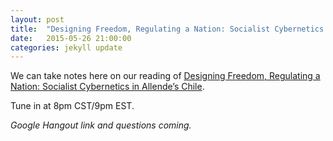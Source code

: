 ```yaml
---
layout: post
title:  "Designing Freedom, Regulating a Nation: Socialist Cybernetics in Allende’s Chile"
date:   2015-05-26 21:00:00
categories: jekyll update
---
```


We can take notes here on our reading of [Designing Freedom, Regulating a Nation: Socialist Cybernetics in Allende’s Chile](http://www.informatics.indiana.edu/edenm/EdenMedinaJLASAugust2006.pdf).

Tune in at 8pm CST/9pm EST. 

*Google Hangout link and questions coming.*
